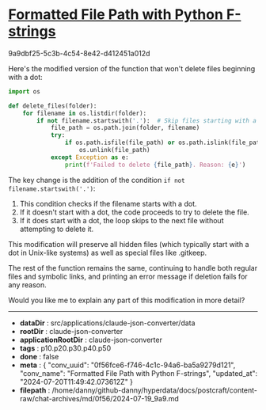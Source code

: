 # [Formatted File Path with Python F-strings](https://claude.ai/chat/0f56fce6-f746-4c1c-94a6-ba5a9279d121)

9a9dbf25-5c3b-4c54-8e42-d412451a012d

 Here's the modified version of the function that won't delete files beginning with a dot:

```python
import os

def delete_files(folder):
    for filename in os.listdir(folder):
        if not filename.startswith('.'):  # Skip files starting with a dot
            file_path = os.path.join(folder, filename)
            try:
                if os.path.isfile(file_path) or os.path.islink(file_path):
                    os.unlink(file_path)
            except Exception as e:
                print(f'Failed to delete {file_path}. Reason: {e}')
```

The key change is the addition of the condition `if not filename.startswith('.')`:

1. This condition checks if the filename starts with a dot.
2. If it doesn't start with a dot, the code proceeds to try to delete the file.
3. If it does start with a dot, the loop skips to the next file without attempting to delete it.

This modification will preserve all hidden files (which typically start with a dot in Unix-like systems) as well as special files like .gitkeep.

The rest of the function remains the same, continuing to handle both regular files and symbolic links, and printing an error message if deletion fails for any reason.

Would you like me to explain any part of this modification in more detail?

---

* **dataDir** : src/applications/claude-json-converter/data
* **rootDir** : claude-json-converter
* **applicationRootDir** : claude-json-converter
* **tags** : p10.p20.p30.p40.p50
* **done** : false
* **meta** : {
  "conv_uuid": "0f56fce6-f746-4c1c-94a6-ba5a9279d121",
  "conv_name": "Formatted File Path with Python F-strings",
  "updated_at": "2024-07-20T11:49:42.073612Z"
}
* **filepath** : /home/danny/github-danny/hyperdata/docs/postcraft/content-raw/chat-archives/md/0f56/2024-07-19_9a9.md
